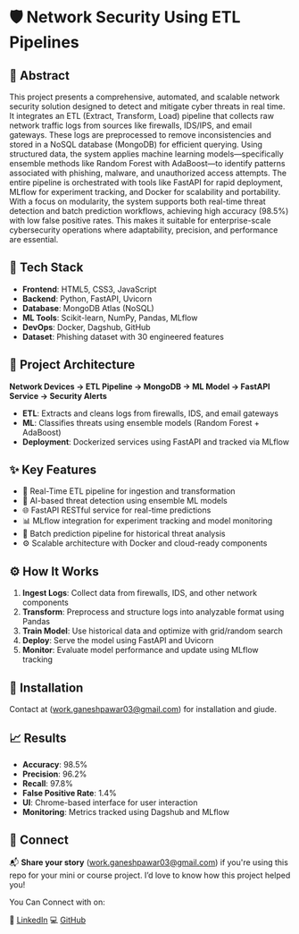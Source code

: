 # 🛡️ Network Security Using ETL Pipelines

## 🧠 Abstract

This project presents a comprehensive, automated, and scalable network security solution designed to detect and mitigate cyber threats in real time. It integrates an ETL (Extract, Transform, Load) pipeline that collects raw network traffic logs from sources like firewalls, IDS/IPS, and email gateways. These logs are preprocessed to remove inconsistencies and stored in a NoSQL database (MongoDB) for efficient querying. Using structured data, the system applies machine learning models—specifically ensemble methods like Random Forest with AdaBoost—to identify patterns associated with phishing, malware, and unauthorized access attempts. The entire pipeline is orchestrated with tools like FastAPI for rapid deployment, MLflow for experiment tracking, and Docker for scalability and portability. With a focus on modularity, the system supports both real-time threat detection and batch prediction workflows, achieving high accuracy (98.5%) with low false positive rates. This makes it suitable for enterprise-scale cybersecurity operations where adaptability, precision, and performance are essential.


## 🔧 Tech Stack

* **Frontend**: HTML5, CSS3, JavaScript
* **Backend**: Python, FastAPI, Uvicorn
* **Database**: MongoDB Atlas (NoSQL)
* **ML Tools**: Scikit-learn, NumPy, Pandas, MLflow
* **DevOps**: Docker, Dagshub, GitHub
* **Dataset**: Phishing dataset with 30 engineered features


## 🧱 Project Architecture

**Network Devices → ETL Pipeline → MongoDB → ML Model → FastAPI Service → Security Alerts**

* **ETL**: Extracts and cleans logs from firewalls, IDS, and email gateways
* **ML**: Classifies threats using ensemble models (Random Forest + AdaBoost)
* **Deployment**: Dockerized services using FastAPI and tracked via MLflow


## ✨ Key Features

* 🔄 Real-Time ETL pipeline for ingestion and transformation
* 🤖 AI-based threat detection using ensemble ML models
* 🌐 FastAPI RESTful service for real-time predictions
* 📊 MLflow integration for experiment tracking and model monitoring
* 📁 Batch prediction pipeline for historical threat analysis
* ⚙️ Scalable architecture with Docker and cloud-ready components


## ⚙️ How It Works

1. **Ingest Logs**: Collect data from firewalls, IDS, and other network components
2. **Transform**: Preprocess and structure logs into analyzable format using Pandas
3. **Train Model**: Use historical data and optimize with grid/random search
4. **Deploy**: Serve the model using FastAPI and Uvicorn
5. **Monitor**: Evaluate model performance and update using MLflow tracking


## 🚀 Installation

Contact at ([work.ganeshpawar03@gmail.com](mailto:work.ganeshpawar03@gmail.com)) for installation and giude.


## 📈 Results

* **Accuracy**: 98.5%
* **Precision**: 96.2%
* **Recall**: 97.8%
* **False Positive Rate**: 1.4%
* **UI**: Chrome-based interface for user interaction
* **Monitoring**: Metrics tracked using Dagshub and MLflow


## 🤝 Connect

📬 **Share your story** ([work.ganeshpawar03@gmail.com](mailto:work.ganeshpawar03@gmail.com)) if you're using this repo for your mini or course project. I’d love to know how this project helped you!


You Can Connect with on: 

🔗 [LinkedIn](https://www.linkedin.com/in/ganesh-pawar143)
💻 [GitHub](https://github.com/ganesh-1433)
